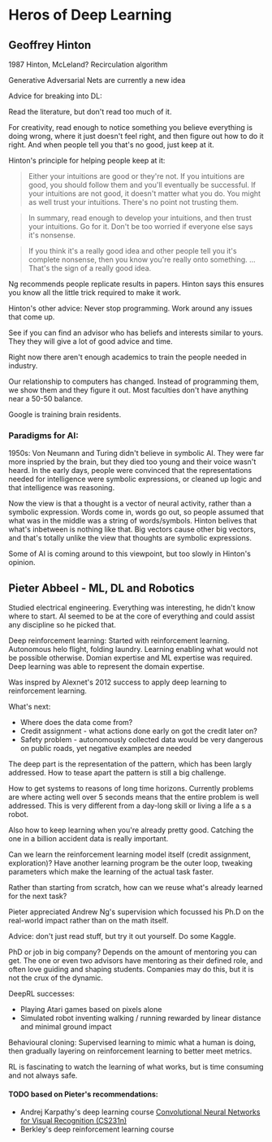 
# Heros of Deep Learning

## Geoffrey Hinton

1987 Hinton, McLeland? Recirculation algorithm

Generative Adversarial Nets are currently a new idea

Advice for breaking into DL:

Read the literature, but don't read too much of it.

For creativity, read enough to notice something you believe everything is doing wrong, where it just doesn't feel right, and then figure out how to do it right. And when people tell you that's no good, just keep at it. 

Hinton's principle for helping people keep at it:

> Either your intuitions are good or they're not. If you intuitions are good, you should follow them and you'll eventually be successful. If your intuitions are not good, it doesn't matter what you do. You might as well trust your intuitions. There's no point not trusting them.

> In summary, read enough to develop your intuitions, and then trust your intuitions. Go for it. Don't be too worried if everyone else says it's nonsense.

> If you think it's a really good idea and other people tell you it's complete nonsense, then you know you're really onto something. ... That's the sign of a really good idea.

Ng recommends people replicate results in papers. Hinton says this ensures you know all the little trick required to make it work.

Hinton's other advice: Never stop programming. Work around any issues that come up.

See if you can find an advisor who has beliefs and interests similar to yours. They they will give a lot of good advice and time. 

Right now there aren't enough academics to train the people needed in industry. 

Our relationship to computers has changed. Instead of programming them, we show them and they figure it out. Most faculties don't have anything near a 50-50 balance.

Google is training brain residents. 

### Paradigms for AI:

1950s: Von Neumann and Turing didn't believe in symbolic AI. They were far more inspried by the brain, but they died too young and their voice wasn't heard. In the early days, people were convinced that the representations needed for intelligence were symbolic expressions, or cleaned up logic and that intelligence was reasoning.

Now the view is that a thought is a vector of neural activity, rather than a symbolic expression. Words come in, words go out, so people assumed that what was in the middle was a string of words/symbols.  Hinton belives that what's inbetween is nothing like that. Big vectors cause other big vectors, and that's totally unlike the view that thoughts are symbolic expressions.

Some of AI is coming around to this viewpoint, but too slowly in Hinton's opinion.

## Pieter Abbeel - ML, DL and Robotics
Studied electrical engineering. Everything was interesting, he didn't know where to start. AI seemed to be at the core of everything and could assist any discipline so he picked that.

Deep reinforcement learning: Started with reinforcement learning. Autonomous helo flight, folding laundry. Learning enabling what would not be possible otherwise. Domian expertise and ML expertise was required. Deep learning was able to represent the domain expertise.

Was inspred by Alexnet's 2012 success to apply deep learning to reinforcement learning. 

What's next: 
* Where does the data come from?
* Credit assignment - what actions done early on got the credit later on?
* Safety problem - autonomously collected data would be very dangerous on public roads, yet negative examples are needed

The deep part is the representation of the pattern, which has been largly addressed. How to tease apart the pattern is still a big challenge.

How to get systems to reasons of long time horizons. Currently problems are where acting well over 5 seconds means that the entire problem is well addressed. This is very different from a day-long skill or living a life a s a robot.

Also how to keep learning when you're already pretty good. Catching the one in a billion accident data is really important.

Can we learn the reinforcement learning model itself (credit assignment, exploration)?  Have another learning program be the outer loop, tweaking parameters which make the learning of the actual task faster.

Rather than starting from scratch, how can we reuse what's already learned for the next task?

Pieter appreciated Andrew Ng's supervision which focussed his Ph.D on the real-world impact rather than on the math itself.

Advice: don't just read stuff, but try it out yourself. Do some Kaggle.

PhD or job in big company? Depends on the amount of mentoring you can get. The one or even two advisors have mentoring as their defined role, and often love guiding and shaping students. Companies may do this, but it is not the crux of the dynamic.

DeepRL successes:
* Playing Atari games based on pixels alone
* Simulated robot inventing walking / running rewarded by linear distance and minimal ground impact

Behavioural cloning: Supervised learning to mimic what a human is doing, then gradually layering on reinforcement learning to better meet metrics.

RL is fascinating to watch the learning of what works, but is time consuming and not always safe.

#### TODO based on Pieter's recommendations:
* Andrej Karpathy's deep learning course [Convolutional Neural Networks for Visual Recognition (CS231n)](http://cs231n.stanford.edu/)
* Berkley's deep reinforcement learning course
